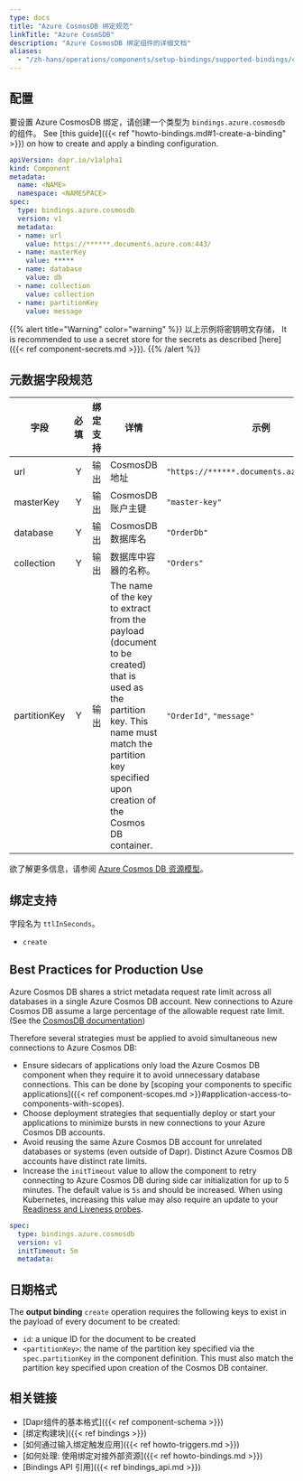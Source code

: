```yaml
---
type: docs
title: "Azure CosmosDB 绑定规范"
linkTitle: "Azure CosmSDB"
description: "Azure CosmosDB 绑定组件的详细文档"
aliases:
  - "/zh-hans/operations/components/setup-bindings/supported-bindings/cosmosdb/"
---
```


## 配置

要设置 Azure CosmosDB 绑定，请创建一个类型为 `bindings.azure.cosmosdb` 的组件。 See [this guide]({{< ref "howto-bindings.md#1-create-a-binding" >}}) on how to create and apply a binding configuration.


```yaml
apiVersion: dapr.io/v1alpha1
kind: Component
metadata:
  name: <NAME>
  namespace: <NAMESPACE>
spec:
  type: bindings.azure.cosmosdb
  version: v1
  metadata:
  - name: url
    value: https://******.documents.azure.com:443/
  - name: masterKey
    value: *****
  - name: database
    value: db
  - name: collection
    value: collection
  - name: partitionKey
    value: message
```

{{% alert title="Warning" color="warning" %}}
以上示例将密钥明文存储， It is recommended to use a secret store for the secrets as described [here]({{< ref component-secrets.md >}}).
{{% /alert %}}

## 元数据字段规范

| 字段           | 必填 | 绑定支持 | 详情                                                                                                                                                                                                     | 示例                                          |
| ------------ |:--:| ---- | ------------------------------------------------------------------------------------------------------------------------------------------------------------------------------------------------------ | ------------------------------------------- |
| url          | Y  | 输出   | CosmosDB 地址                                                                                                                                                                                            | `"https://******.documents.azure.com:443/"` |
| masterKey    | Y  | 输出   | CosmosDB 账户主键                                                                                                                                                                                          | `"master-key"`                              |
| database     | Y  | 输出   | CosmosDB 数据库名                                                                                                                                                                                          | `"OrderDb"`                                 |
| collection   | Y  | 输出   | 数据库中容器的名称。                                                                                                                                                                                             | `"Orders"`                                  |
| partitionKey | Y  | 输出   | The name of the key to extract from the payload (document to be created) that is used as the partition key. This name must match the partition key specified upon creation of the Cosmos DB container. | `"OrderId"`, `"message"`                    |

欲了解更多信息，请参阅 [Azure Cosmos DB 资源模型](https://docs.microsoft.com/azure/cosmos-db/account-databases-containers-items)。

## 绑定支持

字段名为 `ttlInSeconds`。

- `create`

## Best Practices for Production Use

Azure Cosmos DB shares a strict metadata request rate limit across all databases in a single Azure Cosmos DB account. New connections to Azure Cosmos DB assume a large percentage of the allowable request rate limit. (See the [CosmosDB documentation](https://docs.microsoft.com/azure/cosmos-db/sql/troubleshoot-request-rate-too-large#recommended-solution-3))

Therefore several strategies must be applied to avoid simultaneous new connections to Azure Cosmos DB:

- Ensure sidecars of applications only load the Azure Cosmos DB component when they require it to avoid unnecessary database connections. This can be done by [scoping your components to specific applications]({{< ref component-scopes.md >}}#application-access-to-components-with-scopes).
- Choose deployment strategies that sequentially deploy or start your applications to minimize bursts in new connections to your Azure Cosmos DB accounts.
- Avoid reusing the same Azure Cosmos DB account for unrelated databases or systems (even outside of Dapr). Distinct Azure Cosmos DB accounts have distinct rate limits.
- Increase the `initTimeout` value to allow the component to retry connecting to Azure Cosmos DB during side car initialization for up to 5 minutes. The default value is `5s` and should be increased. When using Kubernetes, increasing this value may also require an update to your [Readiness and Liveness probes](https://kubernetes.io/docs/tasks/configure-pod-container/configure-liveness-readiness-startup-probes/).

```yaml
spec:
  type: bindings.azure.cosmosdb
  version: v1
  initTimeout: 5m
  metadata:
```

## 日期格式

The **output binding** `create` operation requires the following keys to exist in the payload of every document to be created:
- `id`: a unique ID for the document to be created
- `<partitionKey>`: the name of the partition key specified via the `spec.partitionKey` in the component definition. This must also match the partition key specified upon creation of the Cosmos DB container.

## 相关链接

- [Dapr组件的基本格式]({{< ref component-schema >}})
- [绑定构建块]({{< ref bindings >}})
- [如何通过输入绑定触发应用]({{< ref howto-triggers.md >}})
- [如何处理: 使用绑定对接外部资源]({{< ref howto-bindings.md >}})
- [Bindings API 引用]({{< ref bindings_api.md >}})
